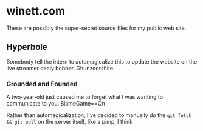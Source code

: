 # winett.com
These are possibly the super-secret source files for my public web site. 
## Hyperbole
Somebody tell the intern to automagicalize this to update the website on the live streamer dealy bobber.  Ghunzoonthite.
### Grounded and Founded
A two-year-old just caused me to forget what I was wanting to communicate to you.  BlameGame==On

Rather than automagicalization, I've decided to manually do the
`git fetch && git pull`
on the server itself, like a pimp, I think
